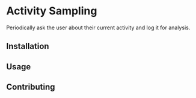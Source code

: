 # Activity Sampling

Periodically ask the user about their current activity and log it for analysis.

## Installation

## Usage

## Contributing
